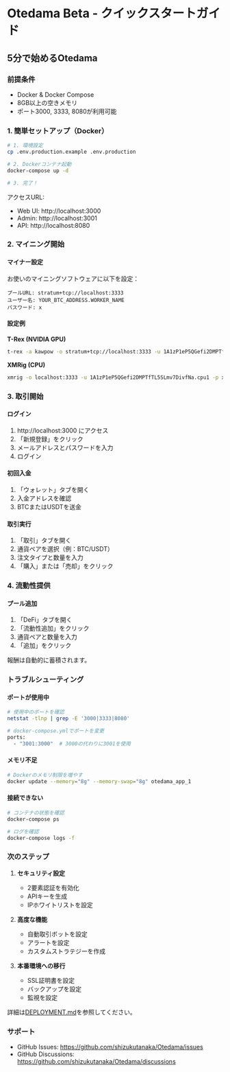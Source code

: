 # Otedama Beta - クイックスタートガイド

## 5分で始めるOtedama

### 前提条件

- Docker & Docker Compose
- 8GB以上の空きメモリ
- ポート3000, 3333, 8080が利用可能

### 1. 簡単セットアップ（Docker）

```bash
# 1. 環境設定
cp .env.production.example .env.production

# 2. Dockerコンテナ起動
docker-compose up -d

# 3. 完了！
```

アクセスURL:
- Web UI: http://localhost:3000
- Admin: http://localhost:3001
- API: http://localhost:8080

### 2. マイニング開始

#### マイナー設定

お使いのマイニングソフトウェアに以下を設定：

```
プールURL: stratum+tcp://localhost:3333
ユーザー名: YOUR_BTC_ADDRESS.WORKER_NAME
パスワード: x
```

#### 設定例

**T-Rex (NVIDIA GPU)**
```bash
t-rex -a kawpow -o stratum+tcp://localhost:3333 -u 1A1zP1eP5QGefi2DMPTfTL5SLmv7DivfNa.rig1 -p x
```

**XMRig (CPU)**
```bash
xmrig -o localhost:3333 -u 1A1zP1eP5QGefi2DMPTfTL5SLmv7DivfNa.cpu1 -p x -a rx/0
```

### 3. 取引開始

#### ログイン

1. http://localhost:3000 にアクセス
2. 「新規登録」をクリック
3. メールアドレスとパスワードを入力
4. ログイン

#### 初回入金

1. 「ウォレット」タブを開く
2. 入金アドレスを確認
3. BTCまたはUSDTを送金

#### 取引実行

1. 「取引」タブを開く
2. 通貨ペアを選択（例：BTC/USDT）
3. 注文タイプと数量を入力
4. 「購入」または「売却」をクリック

### 4. 流動性提供

#### プール追加

1. 「DeFi」タブを開く
2. 「流動性追加」をクリック
3. 通貨ペアと数量を入力
4. 「追加」をクリック

報酬は自動的に蓄積されます。

### トラブルシューティング

#### ポートが使用中

```bash
# 使用中のポートを確認
netstat -tlnp | grep -E '3000|3333|8080'

# docker-compose.ymlでポートを変更
ports:
  - "3001:3000"  # 3000の代わりに3001を使用
```

#### メモリ不足

```bash
# Dockerのメモリ制限を増やす
docker update --memory="8g" --memory-swap="8g" otedama_app_1
```

#### 接続できない

```bash
# コンテナの状態を確認
docker-compose ps

# ログを確認
docker-compose logs -f
```

### 次のステップ

1. **セキュリティ設定**
   - 2要素認証を有効化
   - APIキーを生成
   - IPホワイトリストを設定

2. **高度な機能**
   - 自動取引ボットを設定
   - アラートを設定
   - カスタムストラテジーを作成

3. **本番環境への移行**
   - SSL証明書を設定
   - バックアップを設定
   - 監視を設定

詳細は[DEPLOYMENT.md](DEPLOYMENT.md)を参照してください。

### サポート

- GitHub Issues: https://github.com/shizukutanaka/Otedama/issues
- GitHub Discussions: https://github.com/shizukutanaka/Otedama/discussions